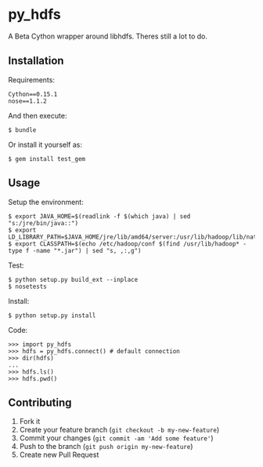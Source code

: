# py_hdfs

A Beta Cython wrapper around libhdfs.  Theres still a lot to do.

## Installation

Requirements:

    Cython==0.15.1
    nose==1.1.2

And then execute:

    $ bundle

Or install it yourself as:

    $ gem install test_gem

## Usage

Setup the environment:

    $ export JAVA_HOME=$(readlink -f $(which java) | sed "s:/jre/bin/java::")
    $ export LD_LIBRARY_PATH=$JAVA_HOME/jre/lib/amd64/server:/usr/lib/hadoop/lib/native
    $ export CLASSPATH=$(echo /etc/hadoop/conf $(find /usr/lib/hadoop* -type f -name "*.jar") | sed "s, ,:,g")

Test:

    $ python setup.py build_ext --inplace
    $ nosetests

Install:

    $ python setup.py install

Code:

    >>> import py_hdfs
    >>> hdfs = py_hdfs.connect() # default connection
    >>> dir(hdfs)
    ...
    >>> hdfs.ls()
    >>> hdfs.pwd()

## Contributing

1. Fork it
2. Create your feature branch (`git checkout -b my-new-feature`)
3. Commit your changes (`git commit -am 'Add some feature'`)
4. Push to the branch (`git push origin my-new-feature`)
5. Create new Pull Request
